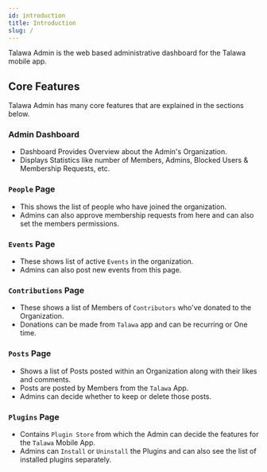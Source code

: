```yaml
---
id: introduction
title: Introduction
slug: /
---
```


Talawa Admin is the web based administrative dashboard for the Talawa mobile app.

## Core Features

Talawa Admin has many core features that are explained in the sections below.

### Admin Dashboard

- Dashboard Provides Overview about the Admin's Organization.
- Displays Statistics like number of Members, Admins, Blocked Users & Membership Requests, etc.

### `People` Page

- This shows the list of people who have joined the organization.
- Admins can also approve membership requests from here and can also set the members permissions.

### `Events` Page

- These shows list of active `Events` in the organization.
- Admins can also post new events from this page.

### `Contributions` Page

- These shows a list of Members of `Contributors` who've donated to the Organization.
- Donations can be made from `Talawa` app and can be recurring or One time.

### `Posts` Page

- Shows a list of Posts posted within an Organization along with their likes and comments.
- Posts are posted by Members from the `Talawa` App.
- Admins can decide whether to keep or delete those posts.

### `Plugins` Page

- Contains `Plugin Store` from which the Admin can decide the features for the `Talawa` Mobile App.
- Admins can `Install` or `Uninstall` the Plugins and can also see the list of installed plugins separately.
